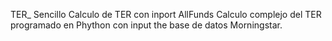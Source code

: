 TER_ Sencillo
Calculo de TER con inport AllFunds
Calculo complejo del TER programado en Phython con input the base de datos Morningstar. 
